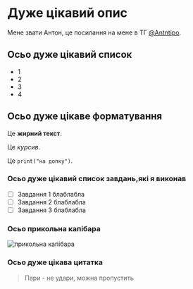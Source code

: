# Дуже цікавий опис

Мене звати Антон, це посилання на мене в ТГ [@Antntipo](https://t.me/Antntipo).

## Осьо дуже цікавий список

- 1
- 2
- 3
- 4



## Осьо дуже цікаве форматування

Це **жирний текст**.

Це _курсив_.

Це `print("на допку")`.

### Осьо дуже цікавий список завдань,які я виконав

- [ ] Завдання 1 блаблабла
- [ ] Завдання 2 блаблабла
- [ ] Завдання 3 блаблабла

### Осьо прикольна капібара

![прикольна капібара](https://upload.wikimedia.org/wikipedia/commons/thumb/e/ec/Capybara_%28Hydrochoerus_hydrochaeris%29.JPG/640px-Capybara_%28Hydrochoerus_hydrochaeris%29.JPG)

### Осьо дуже цікава цитатка

> Пари - не удари, можна пропустить